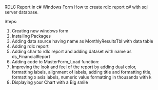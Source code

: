 RDLC Report in c# Windows Form
How to create rdlc report c# with sql server database. 

Steps:
1. Creating new windows form
2. Installing Packages
3. Adding data source having name as  MonthlyResultsTbl with data table 
4. Adding rdlc report
5. Adding char to rdlc report and adding dataset with name as ds_FinancialReport
6. Adding code to MasterForm_Load function:
7. Improving the look and feel of the report by adding dual color, formatting 
    labels, alignment of labels, adding title and formatting title, formatting
    x axis labels, numeric value formatting in thousands with k
8. Displaying your Chart with a Big smile 
